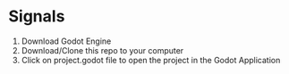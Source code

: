 # Signals

1. Download Godot Engine
2. Download/Clone this repo to your computer
3. Click on project.godot file to open the project in the Godot Application
